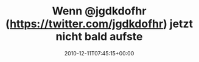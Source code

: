 ---
retweeted: false
source: <a href="http://twitter.com" rel="nofollow">Twitter Web Client</a>
entities:
  hashtags: []
  symbols: []
  user_mentions:
  - name: Mike Besser
    screen_name: JgdKdoFhr
    indices:
    - '5'
    - '15'
    id_str: '34632827'
    id: '34632827'
  urls: []
display_text_range:
- '0'
- '90'
favorite_count: '0'
id_str: '13499538153144320'
truncated: false
retweet_count: '0'
id: '13499538153144320'
created_at: Sat Dec 11 07:45:15 +0000 2010
favorited: false
full_text: Wenn [@jgdkdofhr](https://twitter.com/jgdkdofhr) jetzt nicht bald aufsteht,
  muss ich die ganze Kanne Kaffee allein trinken.
lang: de
tags:
- pesos/twitter
date: '2010-12-11T07:45:15+00:00'
src: https://twitter.com/bascht/status/13499538153144320
original_url: https://twitter.com/bascht/status/13499538153144320
type: twitter_tweet
text: Wenn [@jgdkdofhr](https://twitter.com/jgdkdofhr) jetzt nicht bald aufsteht,
  muss ich die ganze Kanne Kaffee allein trinken.
title: Wenn @jgdkdofhr (https://twitter.com/jgdkdofhr) jetzt nicht bald aufste

---